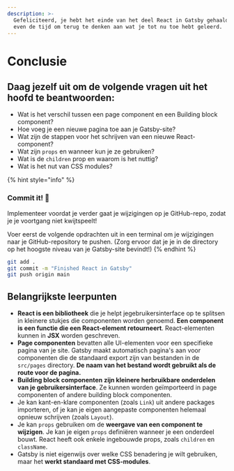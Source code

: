```yaml
---
description: >-
  Gefeliciteerd, je hebt het einde van het deel React in Gatsby gehaald! 🥳Neem
  even de tijd om terug te denken aan wat je tot nu toe hebt geleerd.
---
```


# Conclusie

## Daag jezelf uit om de volgende vragen uit het hoofd te beantwoorden:

* Wat is het verschil tussen een page component en een Building block component?
* Hoe voeg je een nieuwe pagina toe aan je Gatsby-site?
* Wat zijn de stappen voor het schrijven van een nieuwe React-component?&#x20;
* Wat zijn `props` en wanneer kun je ze gebruiken?&#x20;
* Wat is de `children` prop en waarom is het nuttig?
* Wat is het nut van CSS modules?

{% hint style="info" %}
### Commit it! 🚀

Implementeer voordat je verder gaat je wijzigingen op je GitHub-repo, zodat je je voortgang niet kwijtspeelt!

Voer eerst de volgende opdrachten uit in een terminal om je wijzigingen naar je GitHub-repository te pushen. (Zorg ervoor dat je je in de directory op het hoogste niveau van je Gatsby-site bevindt!)
{% endhint %}

```bash
git add .
git commit -m "Finished React in Gatsby"
git push origin main
```

## Belangrijkste leerpunten

* **React is een bibliotheek** die je helpt je ​​gebruikersinterface op te splitsen in kleinere stukjes die componenten worden genoemd. **Een component is een functie die een React-element retourneert**. React-elementen kunnen in **JSX** worden geschreven.
* **Page componenten** bevatten alle UI-elementen voor een specifieke pagina van je site. Gatsby maakt automatisch pagina's aan voor componenten die de standaard export zijn van bestanden in de `src/pages` directory. **De naam van het bestand wordt gebruikt als de route voor de pagina.**&#x20;
* **Building block componenten zijn kleinere herbruikbare onderdelen van je gebruikersinterface**. Ze kunnen worden geïmporteerd in page componenten of andere building block componenten.&#x20;
* Je kan kant-en-klare componenten (zoals `Link`) uit andere packages importeren, of je kan je eigen aangepaste componenten helemaal opnieuw schrijven (zoals `Layout`).&#x20;
* Je kan `props` gebruiken om de **weergave van een component te wijzigen**. Je kan je eigen `props` definiëren wanneer je een onderdeel bouwt. React heeft ook enkele ingebouwde props, zoals `children` en `className`.&#x20;
* Gatsby is niet eigenwijs over welke CSS benadering je wilt gebruiken, maar het **werkt standaard met CSS-modules**.
